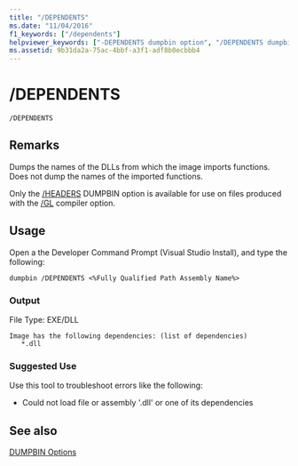 ```yaml
---
title: "/DEPENDENTS"
ms.date: "11/04/2016"
f1_keywords: ["/dependents"]
helpviewer_keywords: ["-DEPENDENTS dumpbin option", "/DEPENDENTS dumpbin option", "DEPENDENTS dumpbin option"]
ms.assetid: 9b31da2a-75ac-4bbf-a3f1-adf8b0ecbbb4
---
```

# /DEPENDENTS

```
/DEPENDENTS
```

## Remarks

Dumps the names of the DLLs from which the image imports functions. Does not dump the names of the imported functions.

Only the [/HEADERS](headers.md) DUMPBIN option is available for use on files produced with the [/GL](gl-whole-program-optimization.md) compiler option.


## Usage

Open a the Developer Command Prompt (Visual Studio Install), and type the following:

```
dumpbin /DEPENDENTS <%Fully Qualified Path Assembly Name%>

```
### Output

File Type: EXE/DLL
  
    Image has the following dependencies: (list of dependencies)
       *.dll


### Suggested Use

Use this tool to troubleshoot errors like the following:

- Could not load file or assembly '.dll' or one of its dependencies

## See also

[DUMPBIN Options](dumpbin-options.md)
